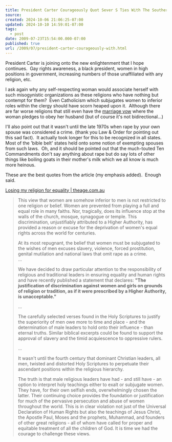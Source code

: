 ```yaml
---
title: President Carter Courageously Quot Sever S Ties With The Southern Baptist Convention Quot Over Women'S Rights
source: 
created: 2024-10-06 21:06:25-07:00
updated: 2024-10-10 14:59:01-07:00
tags:
  - post
date: 2009-07-23T15:54:00.000-07:00
published: true
url: /2009/07/president-carter-courageously-with.html
---
```



President Carter is joining onto the new enlightenment that I hope continues.  Gay rights awareness, a black president, women in high positions in government, increasing numbers of those unaffiliated with any religion, etc.  
  
I ask again why any self-respecting woman would associate herself with such misogynistic organizations as these religions who have nothing but contempt for them?  Even Catholicism which subjugates women to inferior roles within the clergy should have scorn heaped upon it.  Although there are far worse religions that still even have the [marriage vow](https://www.eons.com/groups/topic/1035810--Christian-wedding-vows?page=3) where the woman pledges to obey her husband (but of course it's not bidirectional...)  
  
I'll also point out that it wasn't until the late 1970s when rape by your own spouse was considered a crime. (thank you Law & Order for pointing out this sad fact).  It actually took longer for this to be recognized in all states.  Most of the 'bible belt' states held onto some notion of exempting spouses from such laws.  Oh, and it should be pointed out that the much-touted Ten Commandments don't say anything about rape but do say lots of other things like boiling goats in their mother's milk which we all know is much more heinous.  
  
These are the best quotes from the article (my emphasis added).  Enough said.  
  
[Losing my religion for equality | theage.com.au](https://www.facebook.com/ext/share.php?sid=104196312034&h=IoUCx&u=4vGD1&ref=nf)  

> This view that women are somehow inferior to men is not restricted to one religion or belief. Women are prevented from playing a full and equal role in many faiths. Nor, tragically, does its influence stop at the walls of the church, mosque, synagogue or temple. This discrimination, unjustifiably attributed to a Higher Authority, has provided a reason or excuse for the deprivation of women's equal rights across the world for centuries.  
>   
> At its most repugnant, the belief that women must be subjugated to the wishes of men excuses slavery, violence, forced prostitution, genital mutilation and national laws that omit rape as a crime.  
> ...  
>   
> We have decided to draw particular attention to the responsibility of religious and traditional leaders in ensuring equality and human rights and have recently published a statement that declares: **"The justification of discrimination against women and girls on grounds of religion or tradition, as if it were prescribed by a Higher Authority, is unacceptable."**  
>   
> ...  
>   
> The carefully selected verses found in the Holy Scriptures to justify the superiority of men owe more to time and place - and the determination of male leaders to hold onto their influence - than eternal truths. Similar biblical excerpts could be found to support the approval of slavery and the timid acquiescence to oppressive rulers.  
>   
> ...  
>   
> It wasn't until the fourth century that dominant Christian leaders, all men, twisted and distorted Holy Scriptures to perpetuate their ascendant positions within the religious hierarchy.
> 
> The truth is that male religious leaders have had - and still have - an option to interpret holy teachings either to exalt or subjugate women. They have, for their own selfish ends, overwhelmingly chosen the latter. Their continuing choice provides the foundation or justification for much of the pervasive persecution and abuse of women throughout the world. This is in clear violation not just of the Universal Declaration of Human Rights but also the teachings of Jesus Christ, the Apostle Paul, Moses and the prophets, Muhammad, and founders of other great religions - all of whom have called for proper and equitable treatment of all the children of God. It is time we had the courage to challenge these views.

>   

  
  

<!-- ![](https://img.zemanta.com/pixy.gif?x-id=f67423db-f9db-8b48-ab22-ce8e79eed40e) -->